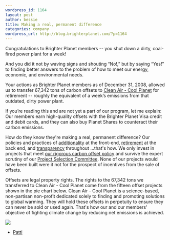 ```yaml
--- 
wordpress_id: 1164
layout: post
author: bessie
title: Making a real, permanent difference
categories: company
wordpress_url: http://blog.brighterplanet.com/?p=1164
---
```

Congratulations to Brighter Planet members -- you shut down a dirty, coal-fired power plant for a week!

And you did it not by waving signs and shouting “No!,” but by saying “Yes!” to finding better answers to the problem of how to meet our energy, economic, and environmental needs.

Your actions as Brighter Planet members as of December 31, 2008, allowed us to transfer 67,342 tons of carbon offsets to <a href="http://www.cleanair-coolplanet.org/">Clean Air - Cool Planet</a> for retirement -- roughly the equivalent of a week’s emissions from that outdated, dirty power plant.
     
If you’re reading this and are not yet a part of our program, let me explain: Our members earn high-quality offsets with the Brighter Planet Visa credit and debit cards, and they can also buy Planet Shares to counteract their carbon emissions.
     
How do they know they're making a real, permanent difference? Our policies and practices of <a href="http://brighterplanet.com/entries/quality_of_additionality">additionality</a> at the front-end, <a href="http://brighterplanet.com/entries/carbon_offset_retirement">retirement</a> at the back end, and <a href="http://blog.brighterplanet.com/category/gogreen/projects/">transparency</a> throughout ...that's how. We only invest in projects that meet <a href="http://brighterplanet.com/policy">our rigorous carbon offset policy</a> and survive the expert scrutiny of our <a href="http://brighterplanet.com/groups/4">Project Selection Committee</a>. None of our projects would have been built were it not for the prospect of incentives from the sale of offsets.
     
Offsets are legal property rights. The rights to the 67,342 tons we transferred to Clean Air - Cool Planet come from the fifteen offset projects shown in the pie chart below. Clean Air - Cool Planet is a science-based, non-partisan non-profit dedicated solely to finding and promoting solutions to global warming. They will hold these offsets in perpetuity to ensure they can never be sold or used again. That's how our and our members' objective of fighting climate change by reducing net emissions is achieved.

<img src="http://farm4.static.flickr.com/3305/3424740650_26d777a60c.jpg">

- <a href="http://brighterplanet.com/users/19/public">Patti</a>

